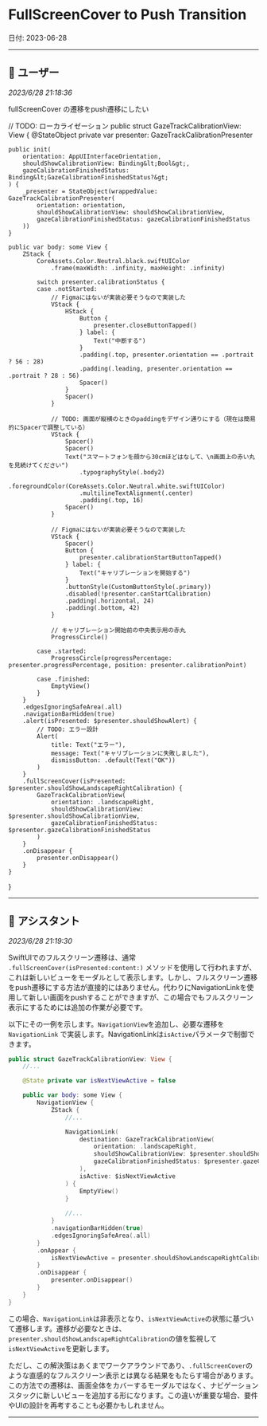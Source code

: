 # FullScreenCover to Push Transition

日付: 2023-06-28

---

## 👤 ユーザー
*2023/6/28 21:18:36*

fullScreenCover の遷移をpush遷移にしたい

// TODO: ローカライゼーション
public struct GazeTrackCalibrationView: View {
    @StateObject private var presenter: GazeTrackCalibrationPresenter

    public init(
        orientation: AppUIInterfaceOrientation,
        shouldShowCalibrationView: Binding&lt;Bool&gt;,
        gazeCalibrationFinishedStatus: Binding&lt;GazeCalibrationFinishedStatus?&gt;
    ) {
        _presenter = StateObject(wrappedValue: GazeTrackCalibrationPresenter(
            orientation: orientation,
            shouldShowCalibrationView: shouldShowCalibrationView,
            gazeCalibrationFinishedStatus: gazeCalibrationFinishedStatus
        ))
    }

    public var body: some View {
        ZStack {
            CoreAssets.Color.Neutral.black.swiftUIColor
                .frame(maxWidth: .infinity, maxHeight: .infinity)

            switch presenter.calibrationStatus {
            case .notStarted:
                // Figmaにはないが実装必要そうなので実装した
                VStack {
                    HStack {
                        Button {
                            presenter.closeButtonTapped()
                        } label: {
                            Text("中断する")
                        }
                        .padding(.top, presenter.orientation == .portrait ? 56 : 28)
                        .padding(.leading, presenter.orientation == .portrait ? 28 : 56)
                        Spacer()
                    }
                    Spacer()
                }

                // TODO: 画面が縦横のときのpaddingをデザイン通りにする（現在は簡易的にSpacerで調整している）
                VStack {
                    Spacer()
                    Spacer()
                    Text("スマートフォンを顔から30cmほどはなして、\n画面上の赤い丸を見続けてください")
                        .typographyStyle(.body2)
                        .foregroundColor(CoreAssets.Color.Neutral.white.swiftUIColor)
                        .multilineTextAlignment(.center)
                        .padding(.top, 16)
                    Spacer()
                }

                // Figmaにはないが実装必要そうなので実装した
                VStack {
                    Spacer()
                    Button {
                        presenter.calibrationStartButtonTapped()
                    } label: {
                        Text("キャリブレーションを開始する")
                    }
                    .buttonStyle(CustomButtonStyle(.primary))
                    .disabled(!presenter.canStartCalibration)
                    .padding(.horizontal, 24)
                    .padding(.bottom, 42)
                }

                // キャリブレーション開始前の中央表示用の赤丸
                ProgressCircle()

            case .started:
                ProgressCircle(progressPercentage: presenter.progressPercentage, position: presenter.calibrationPoint)

            case .finished:
                EmptyView()
            }
        }
        .edgesIgnoringSafeArea(.all)
        .navigationBarHidden(true)
        .alert(isPresented: $presenter.shouldShowAlert) {
            // TODO: エラー設計
            Alert(
                title: Text("エラー"),
                message: Text("キャリブレーションに失敗しました"),
                dismissButton: .default(Text("OK"))
            )
        }
        .fullScreenCover(isPresented: $presenter.shouldShowLandscapeRightCalibration) {
            GazeTrackCalibrationView(
                orientation: .landscapeRight,
                shouldShowCalibrationView: $presenter.shouldShowCalibrationView,
                gazeCalibrationFinishedStatus: $presenter.gazeCalibrationFinishedStatus
            )
        }
        .onDisappear {
            presenter.onDisappear()
        }
    }
}

---

## 🤖 アシスタント
*2023/6/28 21:19:30*

SwiftUIでのフルスクリーン遷移は、通常 `.fullScreenCover(isPresented:content:)` メソッドを使用して行われますが、これは新しいビューをモーダルとして表示します。しかし、フルスクリーン遷移をpush遷移にする方法が直接的にはありません。代わりにNavigationLinkを使用して新しい画面をpushすることができますが、この場合でもフルスクリーン表示にするためには追加の作業が必要です。

以下にその一例を示します。`NavigationView`を追加し、必要な遷移を `NavigationLink` で実装します。NavigationLinkは`isActive`パラメータで制御できます。

```swift
public struct GazeTrackCalibrationView: View {
    //...

    @State private var isNextViewActive = false

    public var body: some View {
        NavigationView {
            ZStack {
                //...

                NavigationLink(
                    destination: GazeTrackCalibrationView(
                        orientation: .landscapeRight,
                        shouldShowCalibrationView: $presenter.shouldShowCalibrationView,
                        gazeCalibrationFinishedStatus: $presenter.gazeCalibrationFinishedStatus
                    ),
                    isActive: $isNextViewActive
                ) {
                    EmptyView()
                }
                
                //...
            }
            .navigationBarHidden(true)
            .edgesIgnoringSafeArea(.all)
        }
        .onAppear {
            isNextViewActive = presenter.shouldShowLandscapeRightCalibration
        }
        .onDisappear {
            presenter.onDisappear()
        }
    }
}
```

この場合、`NavigationLink`は非表示となり、`isNextViewActive`の状態に基づいて遷移します。遷移が必要なときは、`presenter.shouldShowLandscapeRightCalibration`の値を監視して`isNextViewActive`を更新します。

ただし、この解決策はあくまでワークアラウンドであり、`.fullScreenCover`のような直感的なフルスクリーン表示とは異なる結果をもたらす場合があります。この方法での遷移は、画面全体をカバーするモーダルではなく、ナビゲーションスタックに新しいビューを追加する形になります。この違いが重要な場合、要件やUIの設計を再考することも必要かもしれません。

---

